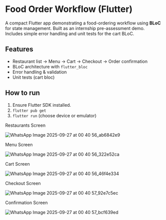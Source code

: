 # Food Order Workflow (Flutter)

A compact Flutter app demonstrating a food-ordering workflow using **BLoC** for state management. Built as an internship pre-assessment demo. Includes simple error handling and unit tests for the cart BLoC.

## Features
- Restaurant list → Menu → Cart → Checkout → Order confirmation
- BLoC architecture with `flutter_bloc`
- Error handling & validation
- Unit tests (cart bloc)

## How to run
1. Ensure Flutter SDK installed.
2. `flutter pub get`
3. `flutter run` (choose device or emulator)

Restaurants Screen

![WhatsApp Image 2025-09-27 at 00 40 56_ab6842e9](https://github.com/user-attachments/assets/b3079126-2d58-484b-bbb6-1f70bddf0f9a)

Menu Screen

![WhatsApp Image 2025-09-27 at 00 40 56_322e52ca](https://github.com/user-attachments/assets/8986de5c-6e6b-48d5-a783-db796668957a)

Cart Screen

![WhatsApp Image 2025-09-27 at 00 40 56_46f4e334](https://github.com/user-attachments/assets/c051eddd-c602-4cfd-8d8c-116de08159d6)

Checkout Screen

![WhatsApp Image 2025-09-27 at 00 40 57_92e7c5ec](https://github.com/user-attachments/assets/965b2478-7c93-482e-a455-147ce72df962)

Confirmation Screen

![WhatsApp Image 2025-09-27 at 00 40 57_bcf639ed](https://github.com/user-attachments/assets/bf28dbac-fdaa-478c-a289-e1d3ec4fc67b)
